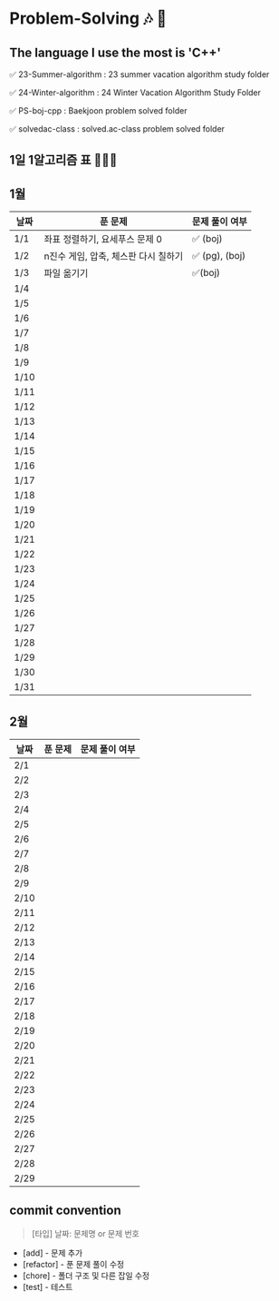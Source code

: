 # Problem-Solving 🎶 🎵

## The language I use the most is 'C++'

✅ 23-Summer-algorithm : 23 summer vacation algorithm study folder

✅ 24-Winter-algorithm : 24 Winter Vacation Algorithm Study Folder

✅ PS-boj-cpp : Baekjoon problem solved folder

✅ solvedac-class : solved.ac-class problem solved folder

## 1일 1알고리즘 표 👩🏻‍💻

## 1월

| 날짜 | 푼 문제                              | 문제 풀이 여부 |
| ---- | ------------------------------------ | -------------- |
| 1/1  | 좌표 정렬하기, 요세푸스 문제 0       | ✅ (boj)       |
| 1/2  | n진수 게임, 압축, 체스판 다시 칠하기 | ✅ (pg), (boj) |
| 1/3  | 파일 옮기기                          | ✅(boj)        |
| 1/4  |                                      |                |
| 1/5  |                                      |                |
| 1/6  |                                      |                |
| 1/7  |                                      |                |
| 1/8  |                                      |                |
| 1/9  |                                      |                |
| 1/10 |                                      |                |
| 1/11 |                                      |                |
| 1/12 |                                      |                |
| 1/13 |                                      |                |
| 1/14 |                                      |                |
| 1/15 |                                      |                |
| 1/16 |                                      |                |
| 1/17 |                                      |                |
| 1/18 |                                      |                |
| 1/19 |                                      |                |
| 1/20 |                                      |                |
| 1/21 |                                      |                |
| 1/22 |                                      |                |
| 1/23 |                                      |                |
| 1/24 |                                      |                |
| 1/25 |                                      |                |
| 1/26 |                                      |                |
| 1/27 |                                      |                |
| 1/28 |                                      |                |
| 1/29 |                                      |                |
| 1/30 |                                      |                |
| 1/31 |                                      |                |

## 2월

| 날짜 | 푼 문제 | 문제 풀이 여부 |
| ---- | ------- | -------------- |
| 2/1  |         |                |
| 2/2  |         |                |
| 2/3  |         |                |
| 2/4  |         |                |
| 2/5  |         |                |
| 2/6  |         |                |
| 2/7  |         |                |
| 2/8  |         |                |
| 2/9  |         |                |
| 2/10 |         |                |
| 2/11 |         |                |
| 2/12 |         |                |
| 2/13 |         |                |
| 2/14 |         |                |
| 2/15 |         |                |
| 2/16 |         |                |
| 2/17 |         |                |
| 2/18 |         |                |
| 2/19 |         |                |
| 2/20 |         |                |
| 2/21 |         |                |
| 2/22 |         |                |
| 2/23 |         |                |
| 2/24 |         |                |
| 2/25 |         |                |
| 2/26 |         |                |
| 2/27 |         |                |
| 2/28 |         |                |
| 2/29 |         |                |

## commit convention

> [타입] 날짜: 문제명 or 문제 번호

- [add] - 문제 추가
- [refactor] - 푼 문제 풀이 수정
- [chore] - 폴더 구조 및 다른 잡일 수정
- [test] - 테스트
